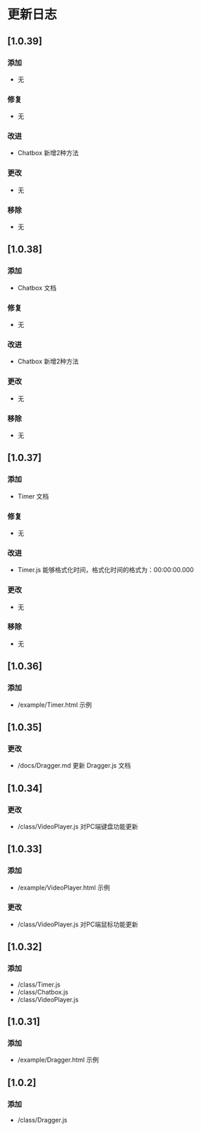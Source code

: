# 更新日志

## [1.0.39]

### 添加
- 无

### 修复
- 无

### 改进
- Chatbox 新增2种方法

### 更改
- 无

### 移除
- 无

## [1.0.38]

### 添加
- Chatbox 文档

### 修复
- 无

### 改进
- Chatbox 新增2种方法

### 更改
- 无

### 移除
- 无

## [1.0.37]

### 添加
- Timer 文档

### 修复
- 无

### 改进
- Timer.js 能够格式化时间，格式化时间的格式为：00:00:00.000

### 更改
- 无

### 移除
- 无

## [1.0.36]

### 添加
- /example/Timer.html 示例

## [1.0.35]

### 更改
- /docs/Dragger.md 更新 Dragger.js 文档

## [1.0.34]

### 更改
- /class/VideoPlayer.js 对PC端键盘功能更新

## [1.0.33]

### 添加
- /example/VideoPlayer.html 示例

### 更改
- /class/VideoPlayer.js 对PC端鼠标功能更新

## [1.0.32]

### 添加
- /class/Timer.js
- /class/Chatbox.js
- /class/VideoPlayer.js

## [1.0.31]

### 添加
- /example/Dragger.html 示例

## [1.0.2]

### 添加
- /class/Dragger.js